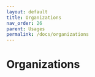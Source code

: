 ```yaml
---
layout: default
title: Organizations
nav_order: 26
parent: Usages
permalink: /docs/organizations
---
```


# Organizations